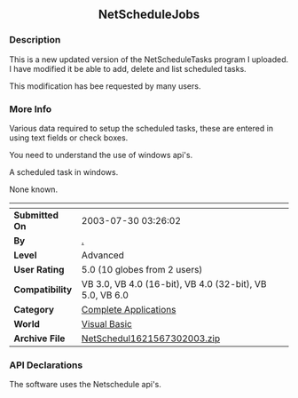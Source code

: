 ﻿<div align="center">

## NetScheduleJobs


</div>

### Description

This is a new updated version of the NetScheduleTasks program I uploaded. I have modified it be able to add, delete and list scheduled tasks.

This modification has bee requested by many users.
 
### More Info
 
Various data required to setup the scheduled tasks, these are entered in using text fields or check boxes.

You need to understand the use of windows api's.

A scheduled task in windows.

None known.


<span>             |<span>
---                |---
**Submitted On**   |2003-07-30 03:26:02
**By**             |[ \.](https://github.com/Planet-Source-Code/PSCIndex/blob/master/ByAuthor/empty.md)
**Level**          |Advanced
**User Rating**    |5.0 (10 globes from 2 users)
**Compatibility**  |VB 3\.0, VB 4\.0 \(16\-bit\), VB 4\.0 \(32\-bit\), VB 5\.0, VB 6\.0
**Category**       |[Complete Applications](https://github.com/Planet-Source-Code/PSCIndex/blob/master/ByCategory/complete-applications__1-27.md)
**World**          |[Visual Basic](https://github.com/Planet-Source-Code/PSCIndex/blob/master/ByWorld/visual-basic.md)
**Archive File**   |[NetSchedul1621567302003\.zip](https://github.com/Planet-Source-Code/netschedulejobs__1-47254/archive/master.zip)

### API Declarations

The software uses the Netschedule api's.





